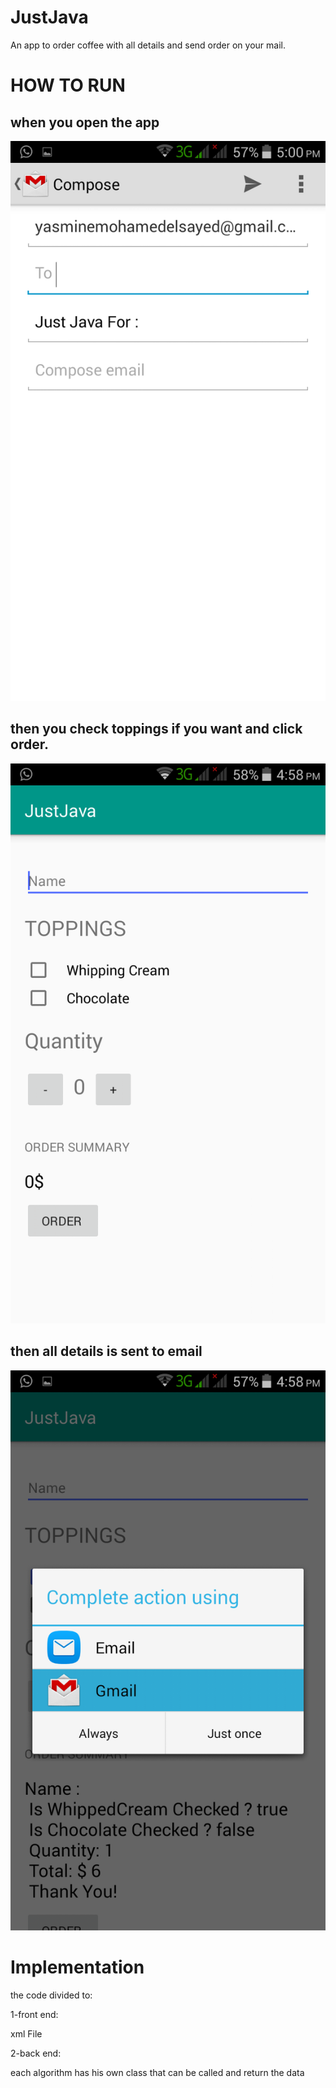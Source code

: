 # JustJava

An app to order coffee with all details and send order on your mail.



# HOW TO RUN

## when you open the app

<img src='img1.PNG' >

## then you check toppings if you want and click order.
<img src='img2.PNG' >

## then all details is sent to email
<img src='img3.PNG' >



# Implementation

the code divided to:

1-front end:

xml File

2-back end:

each algorithm has his own class that can be called and return the data 
